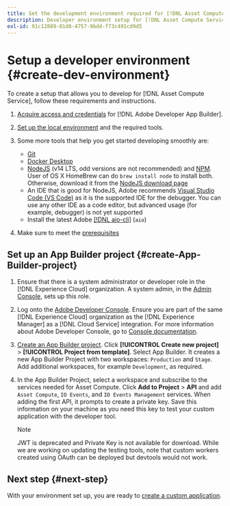 ```yaml
---
title: Set the development environment required for [!DNL Asset Compute Service]
description: Developer environment setup for [!DNL Asset Compute Service] to start creating and testing custom code.
exl-id: 91c12889-01d8-4757-9bdd-f73c491cd9d5
---
```

# Setup a developer environment {#create-dev-environment}

To create a setup that allows you to develop for [!DNL Asset Compute Service], follow these requirements and instructions.

1. [Acquire access and credentials](https://developer.adobe.com/app-builder/docs/getting_started/#acquire-access-and-credentials) for [!DNL Adobe Developer App Builder].

1. [Set up the local environment](https://developer.adobe.com/app-builder/docs/getting_started/#local-environment-set-up) and the required tools.

1. Some more tools that help you get started developing smoothly are:

   * [Git](https://git-scm.com/)
   * [Docker Desktop](https://www.docker.com/get-started)
   * [NodeJS](https://nodejs.org) (v14 LTS, odd versions are not recommended) and [NPM](https://www.npmjs.com). User of OS X HomeBrew can do `brew install node` to install both. Otherwise, download it from the [NodeJS download page](https://nodejs.org/en/)
   * An IDE that is good for NodeJS, Adobe recommends [Visual Studio Code (VS Code)](https://code.visualstudio.com) as it is the supported IDE for the debugger. You can use any other IDE as a code editor, but advanced usage (for example, debugger) is not yet supported
   * Install the latest Adobe [[!DNL aio-cli]](https://github.com/adobe/aio-cli) (`aio`)
   <!-- - install using `npm install -g @adobe/aio-cli@7.1.0` -->

1. Make sure to meet the [prerequisites](/help/using/understand-extensibility.md#prerequisites-and-provisioning)

<!--
>[!NOTE]
>
>For now, use [!DNL Adobe I/O] CLI v7.1.0 of and do not use [!DNL Adobe I/O] CLI v8.
-->

## Set up an App Builder project {#create-App-Builder-project}

1. Ensure that there is a system administrator or developer role in the [!DNL Experience Cloud] organization. A system admin, in the [Admin Console](https://adminconsole.adobe.com/overview), sets up this role.

1. Log onto the [Adobe Developer Console](https://developer.adobe.com/console/user/servicesandapis). Ensure you are part of the same [!DNL Experience Cloud] organization as the [!DNL Experience Manager] as a [!DNL Cloud Service] integration. For more information about Adobe Developer Console, go to [Console documentation](https://developer.adobe.com/developer-console/docs/guides/).

1. [Create an App Builder project](https://developer.adobe.com/app-builder/docs/getting_started/first_app/). Click **[!UICONTROL Create new project]** > **[!UICONTROL Project from template]**. Select App Builder. It creates a new App Builder Project with two workspaces: `Production` and `Stage`. Add additional workspaces, for example `Development`, as required.

1. In the App Builder Project, select a workspace and subscribe to the services needed for Asset Compute. Click **Add to Project** > **API** and add `Asset Compute`, `IO Events`, and `IO Events Management` services. When adding the first API, it prompts to create a private key. Save this information on your machine as you need this key to test your custom application with the developer tool.

   >[!NOTE]
   >
   >JWT is deprecated and Private Key is not available for download. While we are working on updating the testing tools, note that custom workers created using OAuth can be deployed but devtools would not work.

## Next step {#next-step}

With your environment set up, you are ready to [create a custom application](develop-custom-application.md).

<!-- More ideas:
 
* Any steps in the beginning that lead to gotchas later should be called out for caution? For example,
  * don't change some defaults initially
  * know risks when deviating from standard path
  * naming conventions to follow
  * Retrieve and format credentials (YAML file details)

TBD: When aio-cli v8 bugs are resolved, update the AIO CLI install command to remove v7.x reference and instruct users to use the latest version. See CQDOC-18346.

-->
